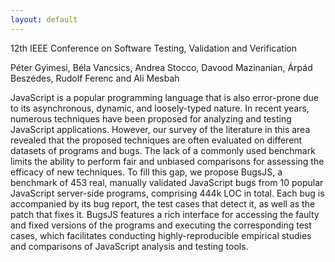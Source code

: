 ```yaml
---
layout: default
---
```


12th IEEE Conference on Software Testing, Validation and Verification

Péter Gyimesi, Béla Vancsics, Andrea Stocco, Davood Mazinanian, Árpád Beszédes, Rudolf Ferenc and Ali Mesbah

JavaScript is a popular programming language that is also error-prone due to its asynchronous, dynamic, and loosely-typed nature. In recent years, numerous techniques have been proposed for analyzing and testing JavaScript applications. However, our survey of the literature in this area revealed that the proposed techniques are often evaluated on different datasets of programs and bugs. The lack of a commonly used benchmark limits the ability to perform fair and unbiased comparisons for assessing the efficacy of new techniques. To fill this gap, we propose BugsJS, a benchmark of 453 real, manually validated JavaScript bugs from 10 popular JavaScript server-side programs, comprising 444k LOC in total. Each bug is accompanied by its bug report, the test cases that detect it, as well as the patch that fixes it. BugsJS features a rich interface for accessing the faulty and fixed versions of the programs and executing the corresponding test cases, which facilitates conducting highly-reproducible empirical studies and comparisons of JavaScript analysis and testing tools.



